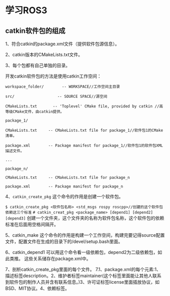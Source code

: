 # 学习ROS3 #
## catkin软件包的组成 ##
1、符合catkin的package.xml文件（提供软件包源信息）。

2、catkin版本的CMakeLists.txt文件。

3、每个包都有自己单独的目录。

开发catkin软件包的方法是使用catkin工作空间：

``workspace_folder/        -- WORKSPACE//工作空间主目录``

``src/                   -- SOURCE SPACE//源空间``

``CMakeLists.txt       -- 'Toplevel' CMake file, provided by catkin
			//高等级CMake文件，由catkin提供。``

``package_1/
``

``CMakeLists.txt     -- CMakeLists.txt file for package_1//软件包1的CMake清单。``

``package.xml        -- Package manifest for package_1//软件包1的软件包XML描述文件。``

``...``

``package_n/``

``CMakeLists.txt     -- CMakeLists.txt file for package_n``

``package.xml        -- Package manifest for package_n``

4、``catkin_create_pkg``
这个命令的作用是创建一个软件包。

``$ catkin_create_pkg <软件包名称> <std_msgs rospy roscpp>//创建的这个软件包依赖这三个标准``
``# catkin_creat_pkg <package_name> [depend1] [depend2] [depend3]``
创建一个文件夹，这个文件夹的名称为软件包名称，这个软件包的依赖标准在后面用空格间隔开。

5、catkin_make
这个命令的作用是构建一个工作空间，构建完要记得source配置文件，配置文件在生成的目录下的/devel/setup.bash里面。

6、catkin_depend1
可以用这个命令看一级依赖包，depend2为二级依赖包，如此类推。
这些关系储存在package.xml中。

7、剖析catkin_create_pkg里面的每个文件。
7.1、package.xml的每个元素:1、描述标签description。2、维护者标签maintainer(这个标签里面能让其他人联系到软件包的制作人员并含有联系信息。)3、许可证标签license里面插放协议，如BSD、MIT协议。4、依赖标签。